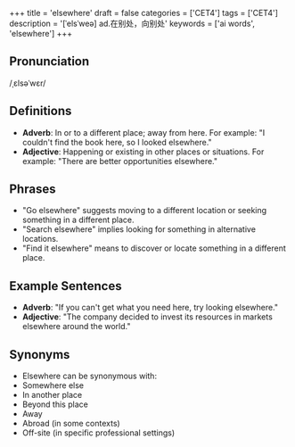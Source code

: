 +++
title = 'elsewhere'
draft = false
categories = ['CET4']
tags = ['CET4']
description = '[ˈelsˈweə] ad.在别处，向别处'
keywords = ['ai words', 'elsewhere']
+++

## Pronunciation
/ˌɛlsəˈwɛr/

## Definitions
- **Adverb**: In or to a different place; away from here. For example: "I couldn't find the book here, so I looked elsewhere."
- **Adjective**: Happening or existing in other places or situations. For example: "There are better opportunities elsewhere."

## Phrases
- "Go elsewhere" suggests moving to a different location or seeking something in a different place.
- "Search elsewhere" implies looking for something in alternative locations.
- "Find it elsewhere" means to discover or locate something in a different place.

## Example Sentences
- **Adverb**: "If you can't get what you need here, try looking elsewhere."
- **Adjective**: "The company decided to invest its resources in markets elsewhere around the world."

## Synonyms
- Elsewhere can be synonymous with:
- Somewhere else
- In another place
- Beyond this place
- Away
- Abroad (in some contexts)
- Off-site (in specific professional settings)
